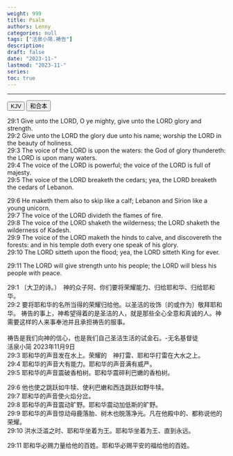 ```yaml
---
weight: 999
title: Psalm
authors: Lenny
categories: null
tags: ["活泉小简.祷告"]
description: 
draft: false
date: "2023-11-"
lastmod: "2023-11-"
series: 
toc: true
---
```


<!--more-->
---

<!-- Tab links -->

<div class="tab">
  <button class="tablinks active" onclick="tablabel(event, 'english')">KJV</button>
  <button class="tablinks" onclick="tablabel(event, 'chinese')">和合本</button>
</div>

<!-- Tab content -->
<div id="english" class="tabcontent" style="display:block">

29:1 Give unto the LORD, O ye mighty, give unto the LORD glory and strength.  
29:2 Give unto the LORD the glory due unto his name; worship the LORD in the beauty of holiness.  
29:3 The voice of the LORD is upon the waters: the God of glory thundereth: the LORD is upon many waters.  
29:4 The voice of the LORD is powerful; the voice of the LORD is full of majesty.  
29:5 The voice of the LORD breaketh the cedars; yea, the LORD breaketh the cedars of Lebanon.  

29:6 He maketh them also to skip like a calf; Lebanon and Sirion like a young unicorn.  
29:7 The voice of the LORD divideth the flames of fire.  
29:8 The voice of the LORD shaketh the wilderness; the LORD shaketh the wilderness of Kadesh.  
29:9 The voice of the LORD maketh the hinds to calve, and discovereth the forests: and in his temple doth every one speak of his glory.  
29:10 The LORD sitteth upon the flood; yea, the LORD sitteth King for ever.  

29:11 The LORD will give strength unto his people; the LORD will bless his people with peace.  
</div>

<div id="chinese" class="tabcontent">

29:1 〔大卫的诗。〕　神的众子阿、你们要将荣耀能力、归给耶和华、归给耶和华。  
29:2 要将耶和华的名所当得的荣耀归给他。以圣洁的妆饰〔的或作为〕敬拜耶和华。<label for="warship" class="margin-toggle sidenote-number"></label><span class="sidenote"> 祷告的事上，神希望得着的是圣洁的人，就是那些全心全意和真诚的人。神需要这样的人来事奉池并且承担祷告的服事。
<br><br>祷告是我们向神的信心，也是我们自己圣洁生活的试金石。-无名基督徒
<br>活泉小简 2023年11月9日</span>  
29:3 耶和华的声音发在水上。荣耀的　神打雷、耶和华打雷在大水之上。  
29:4 耶和华的声音大有能力。耶和华的声音满有威严。  
29:5 耶和华的声音震破香柏树。耶和华震碎利巴嫩的香柏树。  

29:6 他也使之跳跃如牛犊、使利巴嫩和西连跳跃如野牛犊。  
29:7 耶和华的声音使火焰分岔。  
29:8 耶和华的声音震动旷野。耶和华震动加低斯的旷野。  
29:9 耶和华的声音惊动母鹿落胎、树木也脱落净光。凡在他殿中的、都称说他的荣耀。  
29:10 洪水泛滥之时、耶和华坐着为王。耶和华坐着为王、直到永远。  

29:11 耶和华必赐力量给他的百姓。耶和华必赐平安的福给他的百姓。  
</div>

